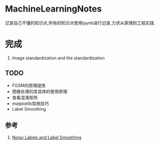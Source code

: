 # MachineLearningNotes

记录自己不懂的知识点,所有的知识点使用ipynb进行记录,力求从原理到工程实践.

# 完成
1. Image standardization and the standardization

## TODO
- FGSM的原理提炼
- 图像处理的库具体的使用原理
- 查看混淆矩阵
- matplotlib常用技巧
- Label Smoothing

## 参考
1. [Noisy Labels and Label Smoothing](https://github.com/Kyubyong/label_smoothing)